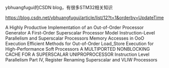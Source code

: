 ybhuangfugui的CSDN blog，有很多STM32相关知识

https://blog.csdn.net/ybhuangfugui/article/list/12?t=1&orderby=UpdateTime


A Highly Productive Implementation of an Out-of-Order Processor Generator
A First-Order Superscalar Processor Model
Instruction-Level Parallelism and Superscalar Processors
Memory Accesses in OoO Execution
Efficient Methods for Out-of-Order Load_Store Execution for High-Performance Soft Processors
A MULTIPORTED NONBLOCKING CACHE FOR A SUPERSCALAR UNIPROPROCESSOR
Instruction Level Parallelism Part IV, Register Renaming
Superscalar and VLIW Processors
